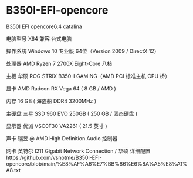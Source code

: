 # B350I-EFI-opencore
B350I EFI opencore6.4 catalina

  电脑型号               X64 兼容 台式电脑
  
  操作系统               Windows 10 专业版 64位（Version 2009 / DirectX 12）

  处理器                 AMD Ryzen 7 2700X Eight-Core 八核
  
  主板                   华硕 ROG STRIX B350-I GAMING（AMD PCI 标准主机 CPU 桥）
  
  显卡                   AMD Radeon RX Vega 64 ( 8 GB / AMD )
  
  内存                   16 GB ( 海盗船 DDR4 3200MHz )
  
  主硬盘                 三星 SSD 960 EVO 250GB ( 250 GB / 固态硬盘 )
  
  显示器                 优派 VSC0F30 VA2261 ( 21.5 英寸  )
  
  声卡                   瑞昱  @ AMD High Definition Audio 控制器
  
  网卡                   英特尔 I211 Gigabit Network Connection / 华硕
  详细配置https://github.com/vsnotme/B350I-EFI-opencore/blob/main/%E8%AF%A6%E7%BB%86%E6%8A%A5%E8%A1%A8.txt
